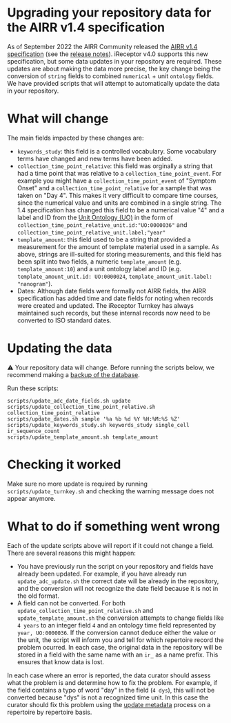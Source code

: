 # Upgrading your repository data for the AIRR v1.4 specification

As of September 2022 the AIRR Community released the [AIRR v1.4 specification](https://www.antibodysociety.org/airr-community/airr-community-standards-v1-4-now-available/) (see the [release notes](https://docs.airr-community.org/en/stable/news.html)). iReceptor v4.0 supports this new specification, but some data updates in your repository are required. These updates are about making the data more precise, the key change being the conversion of `string` fields to combined `numerical` + unit `ontology` fields. We have provided scripts that will attempt to automatically update the data in your repository.

# What will change

The main fields impacted by these changes are:
- `keywords_study`: this field is a controlled vocabulary. Some vocabulary terms have changed and new terms have been added.
- `collection_time_point_relative`: this field was orginally a string that had a time point that was relative to a `collection_time_point_event`. For example you might have a `collection_time_point_event` of "Symptom Onset" and a `collection_time_point_relative` for a sample that was taken on "Day 4". This makes it very difficult to compare time courses, since the numerical value and units are combined in a single string. The 1.4 specification has changed this field to be a numerical value "4" and a label and ID from the [Unit Ontology (UO)](https://www.ebi.ac.uk/ols/search?q=year&ontology=uo) in the form of `collection_time_point_relative_unit.id:"UO:0000036"` and `collection_time_point_relative_unit.label;"year"`
- `template_amount`: this field used to be a string that provided a measurement for the amount of template material used in a sample. As above, strings are ill-suited for storing measurements, and this field has  been split into two fields, a numeric `template_amount` (e.g. `template_amount:10`) and a unit ontology label and ID (e.g. `template_amount_unit.id: UO:0000024`, `template_amount_unit.label: "nanogram"`).
- Dates: Although date fields were formally not AIRR fields, the AIRR specification has added time and date fields for noting when records were created and updated. The iReceptor Turnkey has always maintained such records, but these internal records now need to be converted to ISO standard dates. 

# Updating the data

:warning: Your repository data will change. Before running the scripts below, we recommend making 
a [backup of the database](database_backup.md).

Run these scripts:

```
scripts/update_adc_date_fields.sh update
scripts/update_collection_time_point_relative.sh collection_time_point_relative
scripts/update_dates.sh sample '%a %b %d %Y %H:%M:%S %Z'
scripts/update_keywords_study.sh keywords_study single_cell ir_sequence_count
scripts/update_template_amount.sh template_amount
```

# Checking it worked

Make sure no more update is required by running `scripts/update_turnkey.sh` and checking the warning message does not appear anymore.

# What to do if something went wrong

Each of the update scripts above will report if it could not change a field. There are several reasons this might happen:

- You have previously run the script on your repository and fields have already been updated. For example, if you have already run `update_adc_update.sh` the correct date will be already in the repository, and the conversion will not recognize the date field because it is not in the old format.
- A field can not be converted. For both `update_collection_time_point_relative.sh` and `update_template_amount.sh` the conversion attempts to change fields like `4 years` to an integer field `4` and an ontology time field represented by `year, UO:0000036`. If the conversion cannot deduce either the value or the unit, the script will inform you and tell for which repertoire record the problem ocurred. In each case, the original data in the repository will be stored in a field with the same name with an `ir_` as a name prefix. This ensures that know data is lost.

In each case where an error is reported, the data curator should assess what the problem is and determine how to fix the problem. For example, if the field contains a typo of word "day" in the field (`4 dys`), this will not be converted because "dys" is not a recognized time unit. In this case the curator should fix this problem using the [update metadata](turnkey-service-php#updating-repertoire-metadata) process on a repertoire by repertoire basis. 
